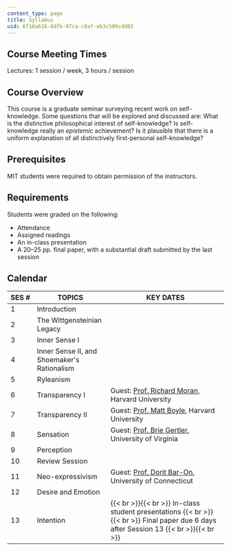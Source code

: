 ```yaml
---
content_type: page
title: Syllabus
uid: 6f10a616-8dfb-97ca-c8af-eb3c509cdd03
---
```


Course Meeting Times
--------------------

Lectures: 1 session / week, 3 hours / session

Course Overview
---------------

This course is a graduate seminar surveying recent work on self-knowledge. Some questions that will be explored and discussed are: What is the distinctive philosophical interest of self-knowledge? Is self-knowledge really an _epistemic_ achievement? Is it plausible that there is a uniform explanation of all distinctively first-personal self-knowledge?

Prerequisites
-------------

MIT students were required to obtain permission of the instructors.

Requirements
------------

Students were graded on the following:

*   Attendance
*   Assigned readings
*   An in-class presentation
*   A 20–25 pp. final paper, with a substantial draft submitted by the last session

Calendar
--------

| SES # | TOPICS | KEY DATES |
| --- | --- | --- |
| 1 | Introduction | &nbsp; |
| 2 | The Wittgensteinian Legacy | &nbsp; |
| 3 | Inner Sense I | &nbsp; |
| 4 | Inner Sense II, and Shoemaker's Rationalism | &nbsp; |
| 5 | Ryleanism | &nbsp; |
| 6 | Transparency I | Guest: [Prof. Richard Moran](http://www.people.fas.harvard.edu/~moran/index.html), Harvard University |
| 7 | Transparency II | Guest: [Prof. Matt Boyle](https://www.radcliffe.harvard.edu/people/matthew-boyle), Harvard University |
| 8 | Sensation | Guest: [Prof. Brie Gertler](http://philosophy.virginia.edu/faculty/profile/bg8y), University of Virginia |
| 9 | Perception | &nbsp; |
| 10 | Review Session | &nbsp; |
| 11 | Neo-expressivism | Guest: [Prof. Dorit Bar-On](http://www.doritbar-on.com/), University of Connecticut |
| 12 | Desire and Emotion | &nbsp; |
| 13 | Intention |  {{< br >}}{{< br >}} In-class student presentations {{< br >}}{{< br >}} Final paper due 6 days after Session 13 {{< br >}}{{< br >}}